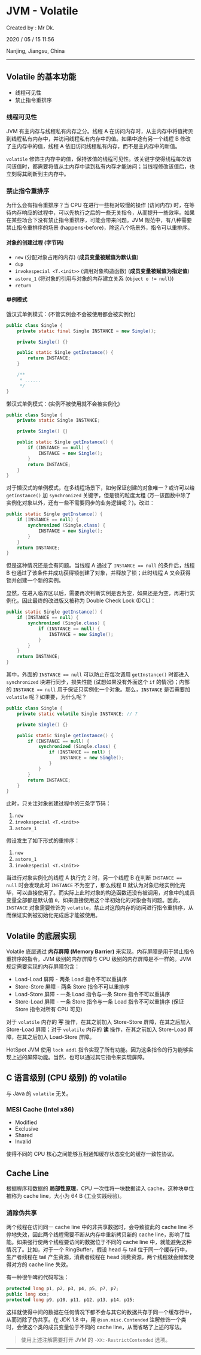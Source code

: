 # JVM - Volatile

Created by : Mr Dk.

2020 / 05 / 15 11:56

Nanjing, Jiangsu, China

---

## Volatile 的基本功能

* 线程可见性
* 禁止指令重排序

### 线程可见性

JVM 有主内存与线程私有内存之分。线程 A 在访问内存时，从主内存中将值拷贝到线程私有内存中，并访问线程私有内存中的值。如果中途有另一个线程 B 修改了主内存中的值，线程 A 依旧访问线程私有内存，而不是主内存中的新值。

`volatile` 修饰主内存中的值，保持该值的线程可见性。该关键字使得线程每次访问该值时，都需要将值从主内存中读到私有内存才能访问；当线程修改该值后，也立刻将其刷新到主内存中。

### 禁止指令重排序

为什么会有指令重排序？当 CPU 在进行一些相对较慢的操作 (访问内存) 时，在等待内存响应的过程中，可以先执行之后的一些无关指令，从而提升一些效率。如果在某些场合下没有禁止指令重排序，可能会带来问题。JVM 规范中，有八种需要禁止指令重排序的场景 (happens-before)，除这八个场景外，指令可以重排序。

#### 对象的创建过程 (字节码)

* `new` (分配对象占用的内存) (**成员变量被赋值为默认值**)
* `dup`
* `invokespecial <T.<init>>` (调用对象构造函数) (**成员变量被赋值为指定值**)
* `astore_1` (将对象的引用与对象的内存建立关系 (`Object o != null`))
* `return`

#### 单例模式

饿汉式单例模式：(不管实例会不会被使用都会被实例化)

```java
public class Single {
    private static final Single INSTANCE = new Single();

    private Single() {}

    public static Single getInstance() {
        return INSTANCE;
    }

    /**
     * ......
     */
}
```

懒汉式单例模式：(实例不被使用就不会被实例化)

```java
public class Single {
    private static Single INSTANCE;

    private Single() {}

    public static Single getInstance() {
        if (INSTANCE == null) {
            INSTANCE = new Single();
        }
        return INSTANCE;
    }
}
```

对于懒汉式的单例模式，在多线程场景下，如何保证创建的对象唯一？或许可以给 `getInstance()` 加 `synchronized` 关键字，但是锁的粒度太粗 (万一该函数中除了实例化对象以外，还有一些不需要同步的业务逻辑呢？)。改进：

```java
public static Single getInstance() {
    if (INSTANCE == null) {
        synchronized (Single.class) {
            INSTANCE = new Single();
        }
    }
    return INSTANCE;
}
```

但是这种情况还是会有问题。当线程 A 通过了 `INSTANCE == null` 的条件后，线程 B 也通过了该条件并成功获得锁创建了对象，并释放了锁；此时线程 A 又会获得锁并创建一个新的实例。

显然，在进入临界区以后，需要再次判断实例是否为空，如果还是为空，再进行实例化。因此最终的改进版又被称为 Double Check Lock (DCL)：

```java
public static Single getInstance() {
    if (INSTANCE == null) {
        synchronized (Single.class) {
            if (INSTANCE == null) {
                INSTANCE = new Single();
            }
        }
    }
    return INSTANCE;
}
```

其中，外面的 `INSTANCE == null` 可以防止在每次调用 `getInstance()` 时都进入 `synchronized` 块进行同步，损失性能 (试想如果没有外面这个 `if` 的情况)；内部的 `INSTANCE == null` 用于保证只实例化一个对象。那么，`INSTANCE` 是否需要加 `volatile` 呢？如果要，为什么呢？

```java
public class Single {
    private static volatile Single INSTANCE; // ?

    private Single() {}

    public static Single getInstance() {
        if (INSTANCE == null) {
            synchronized (Single.class) {
                if (INSTANCE == null) {
                    INSTANCE = new Single();
                }
            }
        }
        return INSTANCE;
    }
}
```

此时，只关注对象创建过程中的三条字节码：

1. `new`
2. `invokespecial <T.<init>>`
3. `astore_1`

假设发生了如下形式的重排序：

1. `new`
2. `astore_1`
3. `invokespecial <T.<init>>`

当进行对象实例化的线程 A 执行完 2 时，另一个线程 B 在判断 `INSTANCE == null` 时会发现此时 `INSTANCE` 不为空了，那么线程 B 就认为对象已经实例化完毕，可以直接使用了。而实际上此时对象的构造函数还没有被调用，对象中的成员变量全部都是默认值 `0`，如果直接使用这个半初始化的对象会有问题。因此，`INSTANCE` 对象需要修饰为 `volatile`，禁止对这段内存的访问进行指令重排序，从而保证实例被初始化完成后才能被使用。

## Volatile 的底层实现

Volatile 底层通过 **内存屏障 (Memory Barrier)** 来实现。内存屏障是用于禁止指令重排序的指令。JVM 级别的内存屏障与 CPU 级别的内存屏障是不一样的。JVM 规定需要实现的内存屏障包含：

* Load-Load 屏障 - 两条 Load 指令不可以重排序
* Store-Store 屏障 - 两条 Store 指令不可以重排序
* Load-Store 屏障 - 一条 Load 指令与一条 Store 指令不可以重排序
* Store-Load 屏障 - 一条 Store 指令与一条 Load 指令不可以重排序 (保证 Store 指令对所有 CPU 可见)

对于 `volatile` 内存的 **写** 操作，在其之前加入 Store-Store 屏障，在其之后加入 Store-Load 屏障；对于 `volatile` 内存的 **读** 操作，在其之前加入 Store-Load 屏障，在其之后加入 Load-Store 屏障。

HotSpot JVM 使用 `lock addl` 指令实现了所有功能。因为这条指令的行为能够实现上述的屏障功能。当然，也可以通过其它指令来实现屏障。

## C 语言级别 (CPU 级别) 的 volatile

与 Java 的 `volatile` 无关。

### MESI Cache (Intel x86)

* Modified
* Exclusive
* Shared
* Invalid

使得不同的 CPU 核心之间能够互相通知缓存状态变化的缓存一致性协议。

## Cache Line

根据程序和数据的 **局部性原理**，CPU 一次性将一块数据读入 cache，这种块单位被称为 cache line，大小为 64 B (工业实践经验)。

### 消除伪共享

两个线程在访问同一 cache line 中的非共享数据时，会导致彼此的 cache line 不停地失效，因此两个线程需要不断从内存中重新拷贝新的 cache line，影响了性能。如果强行使两个线程要访问的数据位于不同的 cache line 中，就能避免这种情况了。比如，对于一个 RingBuffer，假设 head 与 tail 位于同一个缓存行中，生产者线程在 tail 产生资源，消费者线程在 head 消费资源，两个线程就会频繁使得对方的 cache line 失效。

有一种很牛啤的代码写法：

```java
protected long p1, p2, p3, p4, p5, p7, p7;
public long xxx;
protected long p9, p10, p11, p12, p13, p14, p15;
```

这样就使得中间的数据在任何情况下都不会与其它的数据共存于同一个缓存行中，从而消除了伪共享。在 JDK 1.8 中，用 `@sun.misc.Contended` 注解修饰一个类时，会使这个类的成员变量位于不同的 cache line，从而省略了上述的写法。

> 使用上述注解需要打开 JVM 的 `-XX:-RestrictContended` 选项。

---

